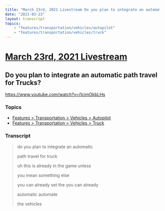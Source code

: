 ```yaml
---
title: "March 23rd, 2021 Livestream Do you plan to integrate an automatic path travel for Trucks?"
date: "2021-03-23"
layout: transcript
topics:
    - "features/transportation/vehicles/autopilot"
    - "features/transportation/vehicles/truck"
---
```

# [March 23rd, 2021 Livestream](../2021-03-23.md)
## Do you plan to integrate an automatic path travel for Trucks?
https://www.youtube.com/watch?v=i1cimOkbLHs

### Topics
* [Features > Transportation > Vehicles > Autopilot](../topics/features/transportation/vehicles/autopilot.md)
* [Features > Transportation > Vehicles > Truck](../topics/features/transportation/vehicles/truck.md)

### Transcript

> do you plan to integrate an automatic
>
> path travel for truck
>
> uh this is already in the game unless
>
> you mean something else
>
> you can already set the you can already
>
> automatic automate
>
> the vehicles
